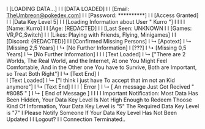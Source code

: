 I [LOADING DATA...]
I
I [DATA LOADED]
I
I [Email: TheUmbreon@pokedex.com]
I
I [Password: **********]
I
I [Access Granted]
I
I [Data Key Level 5]
I
I [Loading Information about User " Kurro "]
I
I
I
I [Name: Kurro]
I
I [Age: [REDACTED]
I
I [Last Seen: UNKNOWN
I
I [Games: VR,PC,Switch]
I 
I [Likes: Playing with Friends, Flying, Minigames]
I
I [Discord: {REDACTED}]
I
I [Confirmed Missing Persons]
I   ↳ [Apotext]
I      ↳ [Missing 2,5 Years]
I         ↳ [No Further Information]
I     [???]
I      ↳ [Missing 0,5 Years]
I         ↳ [No Further Information]
I
I
I       [Text Loaded]
I        ↳ ["There are 2 Worlds, The Real World, and the Internet, At one You Might Feel Comfortable, And in the Other one You have to Survive, Both are Important, so Treat Both Right"]
I          ↳ [Text End]
I    
I       [Text Loaded]
I        ↳ ["I think i just have To accept that im not an Kid anymore"]
I          ↳ [Text End]
I
I
I    [ Error ]
I     ↳ [ An message Just Got Recived " #8085 " ]
I        ↳ [ End of Message ]
I
I
I
I Important Notification: Most Data Has Been Hidden, Your Data Key Level Is Not High Enough to Redeem Thoose Kind Of Information, Your Data Key Level is "5" The Required Data Key Level is "7"
I Please Notify Someone If Your Data Key Level Has Not Been Updated
I
I Logout?
I
I Connection Terminated..
<!---
Wolfy-ly23/Wolfy-ly23 is a ✨ special ✨ repository because its `README.md` (this file) appears on your GitHub profile.
You can click the Preview link to take a look at your changes.
--->

